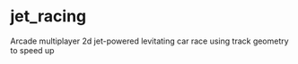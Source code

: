 # jet_racing
Arcade multiplayer 2d jet-powered levitating car race using track geometry to speed up
